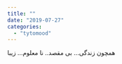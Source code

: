 ```yaml
---
title: ""
date: "2019-07-27"
categories: 
  - "tytomood"
---
```


همچون زندگی... بی مقصد.. نا معلوم... زیبا
